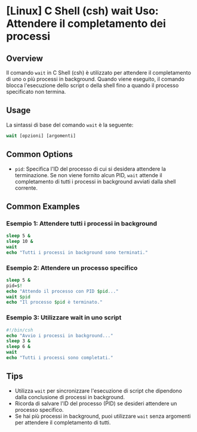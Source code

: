# [Linux] C Shell (csh) wait Uso: Attendere il completamento dei processi

## Overview
Il comando `wait` in C Shell (csh) è utilizzato per attendere il completamento di uno o più processi in background. Quando viene eseguito, il comando blocca l'esecuzione dello script o della shell fino a quando il processo specificato non termina.

## Usage
La sintassi di base del comando `wait` è la seguente:

```csh
wait [opzioni] [argomenti]
```

## Common Options
- `pid`: Specifica l'ID del processo di cui si desidera attendere la terminazione. Se non viene fornito alcun PID, `wait` attende il completamento di tutti i processi in background avviati dalla shell corrente.

## Common Examples

### Esempio 1: Attendere tutti i processi in background
```csh
sleep 5 &
sleep 10 &
wait
echo "Tutti i processi in background sono terminati."
```

### Esempio 2: Attendere un processo specifico
```csh
sleep 5 &
pid=$!
echo "Attendo il processo con PID $pid..."
wait $pid
echo "Il processo $pid è terminato."
```

### Esempio 3: Utilizzare wait in uno script
```csh
#!/bin/csh
echo "Avvio i processi in background..."
sleep 3 &
sleep 6 &
wait
echo "Tutti i processi sono completati."
```

## Tips
- Utilizza `wait` per sincronizzare l'esecuzione di script che dipendono dalla conclusione di processi in background.
- Ricorda di salvare l'ID del processo (PID) se desideri attendere un processo specifico.
- Se hai più processi in background, puoi utilizzare `wait` senza argomenti per attendere il completamento di tutti.